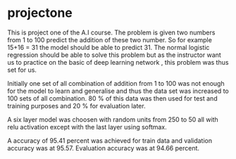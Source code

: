 # projectone

This is project one of the A.I course. The problem is given two numbers from 1 to 100 predict the addition of these two number. 
So for example 15+16 = 31 the model should be able to predict 31. The normal logistic regression should be able to solve this problem but
as the instructor want us to practice on the basic of deep learning network , this problem was thus set for us. 

Initially one set of all combination of addition from 1 to 100 was not enough for the model to learn and generalise and thus the data set 
was increased to 100 sets of all combination.  80 % of this data was then used for test and training purposes and 20 % for evaluation later. 

A six layer model was choosen with random units from 250 to 50 all with relu activation except with the last layer using softmax. 

A accuracy of 95.41 percent was achieved for train data and validation accuracy was at 95.57. Evaluation accuracy was at 94.66 percent.

